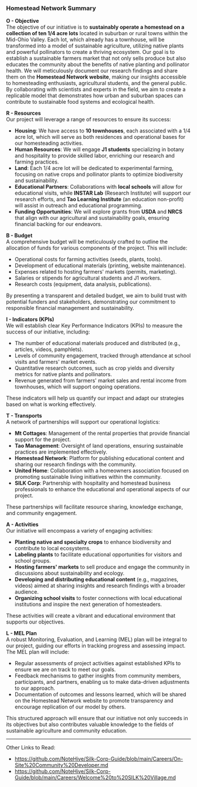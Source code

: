 ### **Homestead Network Summary**

**O - Objective**  
The objective of our initiative is to **sustainably operate a homestead on a collection of ten 1/4 acre lots** located in suburban or rural towns within the Mid-Ohio Valley. Each lot, which already has a townhouse, will be transformed into a model of sustainable agriculture, utilizing native plants and powerful pollinators to create a thriving ecosystem. Our goal is to establish a sustainable farmers market that not only sells produce but also educates the community about the benefits of native planting and pollinator health. We will meticulously document our research findings and share them on the **Homestead Network website**, making our insights accessible to homesteading enthusiasts, agricultural students, and the general public. By collaborating with scientists and experts in the field, we aim to create a replicable model that demonstrates how urban and suburban spaces can contribute to sustainable food systems and ecological health.

**R - Resources**  
Our project will leverage a range of resources to ensure its success:

-   **Housing**: We have access to **10 townhouses**, each associated with a 1/4 acre lot, which will serve as both residences and operational bases for our homesteading activities.
-   **Human Resources**: We will engage **J1 students** specializing in botany and hospitality to provide skilled labor, enriching our research and farming practices.
-   **Land**: Each 1/4 acre lot will be dedicated to experimental farming, focusing on native crops and pollinator plants to optimize biodiversity and sustainability.
-   **Educational Partners**: Collaborations with **local schools** will allow for educational visits, while **INSTAR Lab** (Research Institute) will support our research efforts, and **Tao Learning Institute** (an education non-profit) will assist in outreach and educational programming.
-   **Funding Opportunities**: We will explore grants from **USDA** and **NRCS** that align with our agricultural and sustainability goals, ensuring financial backing for our endeavors.

**B - Budget**  
A comprehensive budget will be meticulously crafted to outline the allocation of funds for various components of the project. This will include:

-   Operational costs for farming activities (seeds, plants, tools).
-   Development of educational materials (printing, website maintenance).
-   Expenses related to hosting farmers' markets (permits, marketing).
-   Salaries or stipends for agricultural students and J1 workers.
-   Research costs (equipment, data analysis, publications).

By presenting a transparent and detailed budget, we aim to build trust with potential funders and stakeholders, demonstrating our commitment to responsible financial management and sustainability.

**I - Indicators (KPIs)**  
We will establish clear Key Performance Indicators (KPIs) to measure the success of our initiative, including:

-   The number of educational materials produced and distributed (e.g., articles, videos, pamphlets).
-   Levels of community engagement, tracked through attendance at school visits and farmers' market events.
-   Quantitative research outcomes, such as crop yields and diversity metrics for native plants and pollinators.
-   Revenue generated from farmers' market sales and rental income from townhouses, which will support ongoing operations.

These indicators will help us quantify our impact and adapt our strategies based on what is working effectively.

**T - Transports**  
A network of partnerships will support our operational logistics:

-   **Mt Cottages**: Management of the rental properties that provide financial support for the project.
-   **Tao Management**: Oversight of land operations, ensuring sustainable practices are implemented effectively.
-   **Homestead Network**: Platform for publishing educational content and sharing our research findings with the community.
-   **United Home**: Collaboration with a homeowners association focused on promoting sustainable living initiatives within the community.
-   **SILK Corp**: Partnership with hospitality and homestead business professionals to enhance the educational and operational aspects of our project.

These partnerships will facilitate resource sharing, knowledge exchange, and community engagement.

**A - Activities**  
Our initiative will encompass a variety of engaging activities:

-   **Planting native and specialty crops** to enhance biodiversity and contribute to local ecosystems.
-   **Labeling plants** to facilitate educational opportunities for visitors and school groups.
-   **Hosting farmers' markets** to sell produce and engage the community in discussions about sustainability and ecology.
-   **Developing and distributing educational content** (e.g., magazines, videos) aimed at sharing insights and research findings with a broader audience.
-   **Organizing school visits** to foster connections with local educational institutions and inspire the next generation of homesteaders.

These activities will create a vibrant and educational environment that supports our objectives.

**L - MEL Plan**  
A robust Monitoring, Evaluation, and Learning (MEL) plan will be integral to our project, guiding our efforts in tracking progress and assessing impact. The MEL plan will include:

-   Regular assessments of project activities against established KPIs to ensure we are on track to meet our goals.
-   Feedback mechanisms to gather insights from community members, participants, and partners, enabling us to make data-driven adjustments to our approach.
-   Documentation of outcomes and lessons learned, which will be shared on the Homestead Network website to promote transparency and encourage replication of our model by others.

This structured approach will ensure that our initiative not only succeeds in its objectives but also contributes valuable knowledge to the fields of sustainable agriculture and community education.

---

Other Links to Read:

- https://github.com/NoteHive/Silk-Corp-Guide/blob/main/Careers/On-Site%20Community%20Developer.md
- https://github.com/NoteHive/Silk-Corp-Guide/blob/main/Careers/Welcome%20to%20SILK%20Village.md
